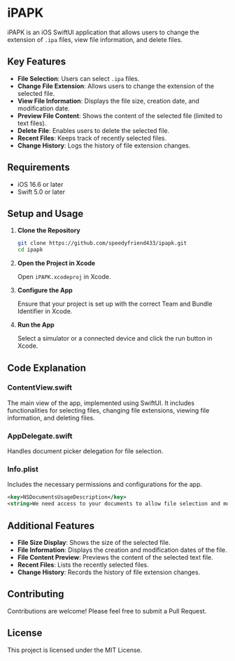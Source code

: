 
# iPAPK

iPAPK is an iOS SwiftUI application that allows users to change the extension of `.ipa` files, view file information, and delete files.

## Key Features

- **File Selection**: Users can select `.ipa` files.
- **Change File Extension**: Allows users to change the extension of the selected file.
- **View File Information**: Displays the file size, creation date, and modification date.
- **Preview File Content**: Shows the content of the selected file (limited to text files).
- **Delete File**: Enables users to delete the selected file.
- **Recent Files**: Keeps track of recently selected files.
- **Change History**: Logs the history of file extension changes.

## Requirements

- iOS 16.6 or later
- Swift 5.0 or later

## Setup and Usage

1. **Clone the Repository**

    ```bash
    git clone https://github.com/speedyfriend433/ipapk.git
    cd ipapk
    ```

2. **Open the Project in Xcode**

    Open `iPAPK.xcodeproj` in Xcode.

3. **Configure the App**

    Ensure that your project is set up with the correct Team and Bundle Identifier in Xcode.

4. **Run the App**

    Select a simulator or a connected device and click the run button in Xcode.

## Code Explanation

### ContentView.swift

The main view of the app, implemented using SwiftUI. It includes functionalities for selecting files, changing file extensions, viewing file information, and deleting files.

### AppDelegate.swift

Handles document picker delegation for file selection.

### Info.plist

Includes the necessary permissions and configurations for the app.

```xml
<key>NSDocumentsUsageDescription</key>
<string>We need access to your documents to allow file selection and modification.</string>
```

## Additional Features

- **File Size Display**: Shows the size of the selected file.
- **File Information**: Displays the creation and modification dates of the file.
- **File Content Preview**: Previews the content of the selected text file.
- **Recent Files**: Lists the recently selected files.
- **Change History**: Records the history of file extension changes.

## Contributing

Contributions are welcome! Please feel free to submit a Pull Request.

## License

This project is licensed under the MIT License.
